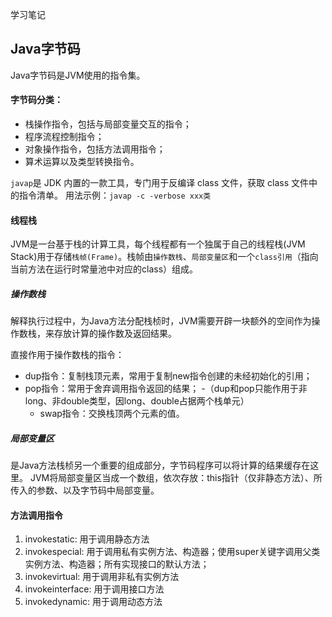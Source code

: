 学习笔记

## Java字节码
Java字节码是JVM使用的指令集。

#### 字节码分类：
- 栈操作指令，包括与局部变量交互的指令；
 - 程序流程控制指令；
  - 对象操作指令，包括方法调用指令；
   - 算术运算以及类型转换指令。
  
`javap`是 JDK 内置的一款工具，专门用于反编译 class 文件，获取 class 文件中的指令清单。
用法示例：`javap -c -verbose xxx类`

#### 线程栈
JVM是一台基于栈的计算工具，每个线程都有一个独属于自己的线程栈(JVM Stack)用于存储`栈帧(Frame)`。栈帧由`操作数栈`、`局部变量区`和一个`class引用`（指向当前方法在运行时常量池中对应的class）组成。

##### 操作数栈
解释执行过程中，为Java方法分配栈桢时，JVM需要开辟一块额外的空间作为操作数栈，来存放计算的操作数及返回结果。

直接作用于操作数栈的指令：
- dup指令：复制栈顶元素，常用于复制new指令创建的未经初始化的引用；
 - pop指令：常用于舍弃调用指令返回的结果；
  -（dup和pop只能作用于非long、非double类型，因long、double占据两个栈单元）
   - swap指令：交换栈顶两个元素的值。

##### 局部变量区
是Java方法栈桢另一个重要的组成部分，字节码程序可以将计算的结果缓存在这里。
JVM将局部变量区当成一个数组，依次存放：this指针（仅非静态方法）、所传入的参数、以及字节码中局部变量。

#### 方法调用指令
1. invokestatic: 	用于调用静态方法
2. invokespecial:	用于调用私有实例方法、构造器；使用super关键字调用父类实例方法、构造器；所有实现接口的默认方法；
3. invokevirtual:		用于调用非私有实例方法
4. invokeinterface:	用于调用接口方法
5. invokedynamic:	用于调用动态方法

